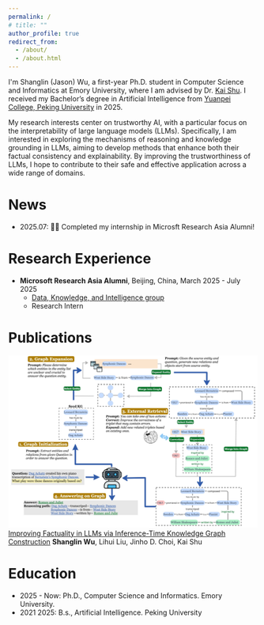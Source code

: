 ```yaml
---
permalink: /
# title: ""
author_profile: true
redirect_from: 
  - /about/
  - /about.html
---
```


I'm Shanglin (Jason) Wu, a first-year Ph.D. student in Computer Science and Informatics at Emory University, where I am advised by Dr. [Kai Shu](https://www.cs.emory.edu/~kshu5/). I received my Bachelor’s degree in Artificial Intelligence from [Yuanpei College, Peking University](https://yuanpei.pku.edu.cn/en/aboutyuanpei/collegeprofile/index.htm) in 2025.

My research interests center on trustworthy AI, with a particular focus on the interpretability of large language models (LLMs). Specifically, I am interested in exploring the mechanisms of reasoning and knowledge grounding in LLMs, aiming to develop methods that enhance both their factual consistency and explainability. By improving the trustworthiness of LLMs, I hope to contribute to their safe and effective application across a wide range of domains.


News
======
- 2025.07: 🎉🎉 Completed my internship in Microsft Research Asia Alumni!

Research Experience
======
- **Microsoft Research Asia Alumni**,  Beijing, China, March 2025 - July 2025
  - [Data, Knowledge, and Intelligence group](https://www.microsoft.com/en-us/research/group/data-knowledge-intelligence/)
  - Research Intern

Publications
======
![Alt text](../files/KG_Factuality.jpg)
[Improving Factuality in LLMs via Inference-Time Knowledge Graph Construction](https://arxiv.org/abs/2509.03540)
**Shanglin Wu**, Lihui Liu, Jinho D. Choi, Kai Shu


Education
======
- 2025 - Now: Ph.D., Computer Science and Informatics. Emory University.
- 2021 2025: B.s., Artificial Intelligence. Peking University




